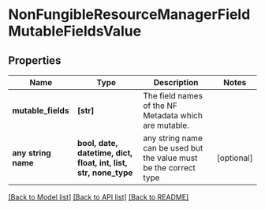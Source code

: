 # NonFungibleResourceManagerFieldMutableFieldsValue


## Properties
Name | Type | Description | Notes
------------ | ------------- | ------------- | -------------
**mutable_fields** | **[str]** | The field names of the NF Metadata which are mutable.  | 
**any string name** | **bool, date, datetime, dict, float, int, list, str, none_type** | any string name can be used but the value must be the correct type | [optional]

[[Back to Model list]](../README.md#documentation-for-models) [[Back to API list]](../README.md#documentation-for-api-endpoints) [[Back to README]](../README.md)



